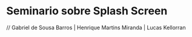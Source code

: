 # Seminario sobre Splash Screen

// Gabriel de Sousa Barros | Henrique Martins Miranda  | Lucas Kellorran
